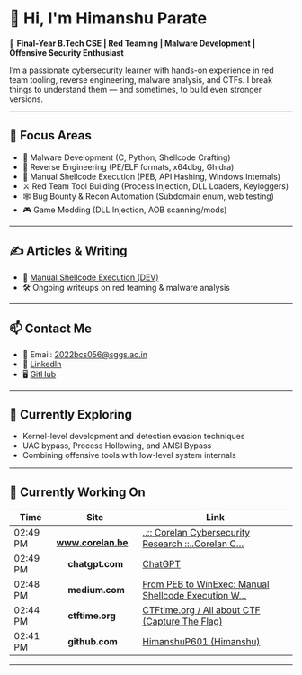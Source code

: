 # 👋 Hi, I'm Himanshu Parate

🎯 **Final-Year B.Tech CSE | Red Teaming | Malware Development | Offensive Security Enthusiast**

I’m a passionate cybersecurity learner with hands-on experience in red team tooling, reverse engineering, malware analysis, and CTFs. I break things to understand them — and sometimes, to build even stronger versions.

---

## 🧰 Focus Areas

- 🐍 Malware Development (C, Python, Shellcode Crafting)
- 🧬 Reverse Engineering (PE/ELF formats, x64dbg, Ghidra)
- 🧠 Manual Shellcode Execution (PEB, API Hashing, Windows Internals)
- ⚔️ Red Team Tool Building (Process Injection, DLL Loaders, Keyloggers)
- 🕸️ Bug Bounty & Recon Automation (Subdomain enum, web testing)
- 🎮 Game Modding (DLL Injection, AOB scanning/mods)

---



## ✍️ Articles & Writing

- 📖 [Manual Shellcode Execution (DEV)](https://dev.to/himanshup601/from-peb-to-winexec-manual-shellcode-execution-without-imports-on-windows-x64-5ebc)
- 🛠️ Ongoing writeups on red teaming & malware analysis

---

## 📫 Contact Me

- 📧 Email: 2022bcs056@sggs.ac.in
- 🔗 [LinkedIn](https://www.linkedin.com/in/himanshu-parate-6582452b1/)
- 🖥️ [GitHub](https://github.com/HimanshuP601)

---

## 🧭 Currently Exploring

- Kernel-level development and detection evasion techniques  
- UAC bypass, Process Hollowing, and AMSI Bypass  
- Combining offensive tools with low-level system internals  

---

## 🧭 Currently Working On
<!--ACTIVITY-START-->

| Time | Site | Link |
|------|------|------|
| 02:49 PM | <img src='https://www.google.com/s2/favicons?sz=64&domain=www.corelan.be' width='16' height='16'> **www.corelan.be** | [..:: Corelan Cybersecurity Research ::..Corelan C…](https://www.corelan.be/) |
| 02:49 PM | <img src='https://www.google.com/s2/favicons?sz=64&domain=chatgpt.com' width='16' height='16'> **chatgpt.com** | [ChatGPT](https://chatgpt.com/c/68ca7b96-d970-8325-9c1a-198e6ea11f43) |
| 02:48 PM | <img src='https://www.google.com/s2/favicons?sz=64&domain=medium.com' width='16' height='16'> **medium.com** | [From PEB to WinExec: Manual Shellcode Execution W…](https://medium.com/@HimanshuP601/from-peb-to-winexec-manual-shellcode-execution-without-imports-on-windows-x64-77d6589e804d) |
| 02:44 PM | <img src='https://www.google.com/s2/favicons?sz=64&domain=ctftime.org' width='16' height='16'> **ctftime.org** | [CTFtime.org / All about CTF (Capture The Flag)](https://ctftime.org/) |
| 02:41 PM | <img src='https://www.google.com/s2/favicons?sz=64&domain=github.com' width='16' height='16'> **github.com** | [HimanshuP601 (Himanshu)](https://github.com/HimanshuP601) |

<!--ACTIVITY-END-->
---
